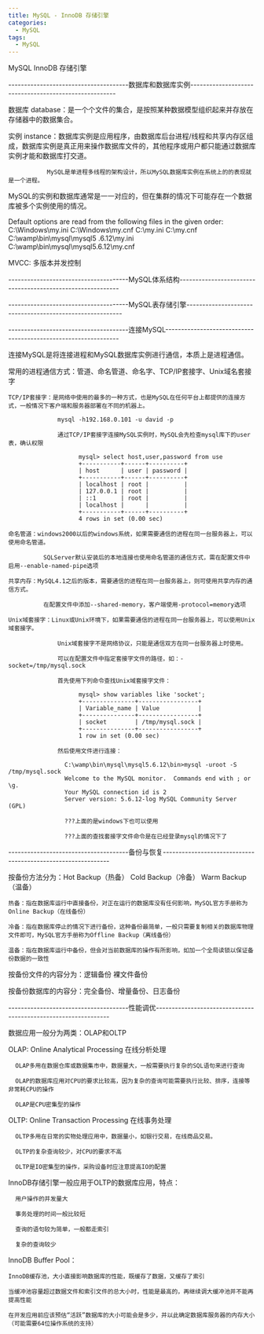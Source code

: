 ```yaml
---
title: MySQL - InnoDB 存储引擎
categories:
  - MySQL
tags:
  - MySQL
---
```


MySQL InnoDB 存储引擎

<!--more-->

--------------------------------------数据库和数据库实例------------------------------------------------------

数据库 database：是一个个文件的集合，是按照某种数据模型组织起来并存放在存储器中的数据集合。

实例 instance：数据库实例是应用程序，由数据库后台进程/线程和共享内存区组成，数据库实例是真正用来操作数据库文件的，其他程序或用户都只能通过数据库实例才能和数据库打交道。

               MySQL是单进程多线程的架构设计，所以MySQL数据库实例在系统上的的表现就是一个进程。

MySQL的实例和数据库通常是一一对应的，但在集群的情况下可能存在一个数据库被多个实例使用的情况。


Default options are read from the following files in the given order:
C:\Windows\my.ini C:\Windows\my.cnf C:\my.ini C:\my.cnf C:\wamp\bin\mysql\mysql5
.6.12\my.ini C:\wamp\bin\mysql\mysql5.6.12\my.cnf

MVCC: 多版本并发控制


--------------------------------------MySQL体系结构-----------------------------------------------------------



--------------------------------------MySQL表存储引擎---------------------------------------------------------



--------------------------------------连接MySQL---------------------------------------------------------------

连接MySQL是将连接进程和MySQL数据库实例进行通信，本质上是进程通信。

常用的进程通信方式：管道、命名管道、命名字、TCP/IP套接字、Unix域名套接字

    TCP/IP套接字：是网络中使用的最多的一种方式，也是MySQL在任何平台上都提供的连接方式，一般情况下客户端和服务器部署在不同的机器上。

                  mysql -h192.168.0.101 -u david -p

                  通过TCP/IP套接字连接MySQL实例时，MySQL会先检查mysql库下的user表，确认权限

                        mysql> select host,user,password from use
                        +-----------+------+----------+
                        | host      | user | password |
                        +-----------+------+----------+
                        | localhost | root |          |
                        | 127.0.0.1 | root |          |
                        | ::1       | root |          |
                        | localhost |      |          |
                        +-----------+------+----------+
                        4 rows in set (0.00 sec)

    命名管道：windows2000以后的windows系统，如果需要通信的进程在同一台服务器上，可以使用命名管道。

              SQLServer默认安装后的本地连接也使用命名管道的通信方式，需在配置文件中启用--enable-named-pipe选项

    共享内存：MySQL4.1之后的版本，需要通信的进程在同一台服务器上，则可使用共享内存的通信方式。

              在配置文件中添加--shared-memory，客户端使用-protocol=memory选项

    Unix域套接字：Linux或Unix环境下，如果需要通信的进程在同一台服务器上，可以使用Unix域套接字。

                  Unix域套接字不是网络协议，只能是通信双方在同一台服务器上时使用。

                  可以在配置文件中指定套接字文件的路径，如：-socket=/tmp/mysql.sock

                  首先使用下列命令查找Unix域套接字文件：

                        mysql> show variables like 'socket';
                        +---------------+-----------------+
                        | Variable_name | Value           |
                        +---------------+-----------------+
                        | socket        | /tmp/mysql.sock |
                        +---------------+-----------------+
                        1 row in set (0.00 sec)
                    
                  然后使用文件进行连接：

                    C:\wamp\bin\mysql\mysql5.6.12\bin>mysql -uroot -S /tmp/mysql.sock
                    Welcome to the MySQL monitor.  Commands end with ; or \g.
                    Your MySQL connection id is 2
                    Server version: 5.6.12-log MySQL Community Server (GPL)                        

                    ???上面的是windows下也可以使用

                    ???上面的查找套接字文件命令是在已经登录mysql的情况下了

--------------------------------------备份与恢复-------------------------------------------------------------

按备份方法分为：Hot Backup（热备）  Cold Backup（冷备） Warm Backup（温备）

    热备：指在数据库运行中直接备份，对正在运行的数据库没有任何影响，MySQL官方手册称为Online Backup（在线备份）

    冷备：指在数据库停止的情况下进行备份，这种备份最简单，一般只需要复制相关的数据库物理文件即可，MySQL官方手册称为Offline Backup（离线备份）

    温备：指在数据库运行中备份，但会对当前数据库的操作有所影响，如加一个全局读锁以保证备份数据的一致性

按备份文件的内容分为：逻辑备份  裸文件备份

按备份数据库的内容分：完全备份、增量备份、日志备份

--------------------------------------性能调优---------------------------------------------------------------

数据应用一般分为两类：OLAP和OLTP

OLAP: Online Analytical Processing 在线分析处理

      OLAP多用在数据仓库或数据集市中，数据量大，一般需要执行复杂的SQL语句来进行查询

      OLAP的数据库应用对CPU的要求比较高，因为复杂的查询可能需要执行比较、排序，连接等非常耗CPU的操作

      OLAP是CPU密集型的操作

OLTP: Online Transaction Processing 在线事务处理

      OLTP多用在日常的实物处理应用中，数据量小，如银行交易，在线商品交易。

      OLTP的复杂查询较少，对CPU的要求不高

      OLTP是IO密集型的操作，采购设备时应注意提高IO的配置

InnoDB存储引擎一般应用于OLTP的数据库应用，特点：

      用户操作的并发量大

      事务处理的时间一般比较短

      查询的语句较为简单，一般都走索引

      复杂的查询较少

InnoDB Buffer Pool：

    InnoDB缓存池，大小直接影响数据库的性能，既缓存了数据，又缓存了索引

    当缓冲池容量超过数据文件和索引文件的总大小时，性能是最高的，再继续调大缓冲池并不能再提高性能

    在开发应用前应该预估“活跃”数据库的大小可能会是多少，并以此确定数据库服务器的内存大小（可能需要64位操作系统的支持）

